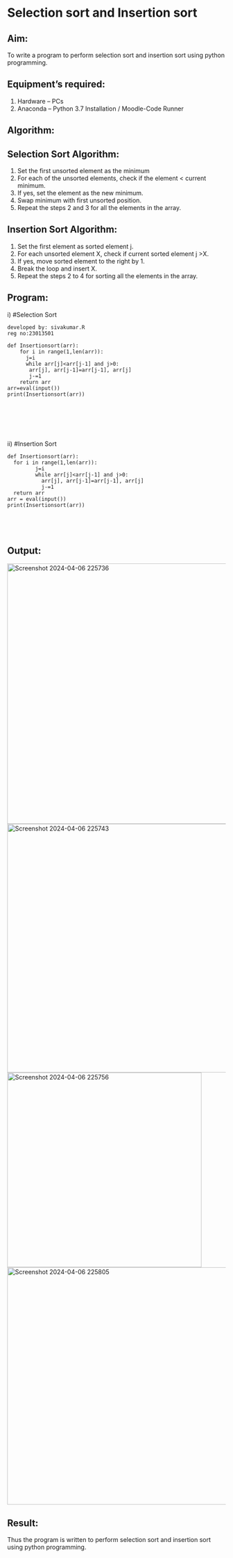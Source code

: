 # Selection sort and Insertion sort
## Aim:
To write a program to perform selection sort and insertion sort using python programming.
## Equipment’s required:
1.	Hardware – PCs
2.	Anaconda – Python 3.7 Installation / Moodle-Code Runner 
## Algorithm:
## Selection Sort Algorithm:
1.	Set the first unsorted element as the minimum
2.	For each of the unsorted elements, check if the element < current minimum.
3.	If yes, set the element as the new minimum.
4.	Swap minimum with first unsorted position.
5.	Repeat the steps 2 and 3 for all the elements in the array.
## Insertion Sort Algorithm:
1.	Set the first element as sorted element j.
2.	For each unsorted element X, check if current sorted element j >X.
3.	If yes, move sorted element to the right by 1.
4.	Break the loop and insert X.
5.	Repeat the steps 2 to 4 for sorting all the elements in the array.
## Program:
i)	#Selection Sort
```
developed by: sivakumar.R
reg no:23013501

def Insertionsort(arr):
    for i in range(1,len(arr)):
      j=i
      while arr[j]<arr[j-1] and j>0:
       arr[j], arr[j-1]=arr[j-1], arr[j]
       j-=1
    return arr
arr=eval(input())
print(Insertionsort(arr))







```
ii)	#Insertion Sort
```
def Insertionsort(arr):
  for i in range(1,len(arr)):
         j=i
         while arr[j]<arr[j-1] and j>0:
           arr[j], arr[j-1]=arr[j-1], arr[j]
           j-=1
  return arr
arr = eval(input())
print(Insertionsort(arr))





```

## Output:
<img width="599" alt="Screenshot 2024-04-06 225736" src="https://github.com/SIVAmech123/Sorting-Algorithms/assets/151629067/2a157f5d-f8ad-4764-9556-1d0cb1951a6c">


<img width="572" alt="Screenshot 2024-04-06 225743" src="https://github.com/SIVAmech123/Sorting-Algorithms/assets/151629067/664c4848-e0b1-400c-9736-81b00239fccf">


<img width="448" alt="Screenshot 2024-04-06 225756" src="https://github.com/SIVAmech123/Sorting-Algorithms/assets/151629067/610b69d0-1484-4f80-9f66-3d3cda2c22dc">



<img width="546" alt="Screenshot 2024-04-06 225805" src="https://github.com/SIVAmech123/Sorting-Algorithms/assets/151629067/51843594-a29c-4dcf-b3c4-07412ca2dac1">



## Result:
Thus the program is written to perform selection sort and insertion sort using python programming.
